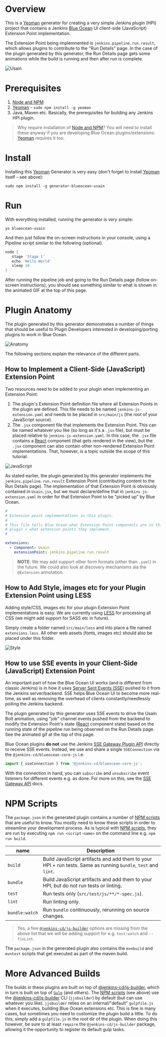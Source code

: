 # Overview

This is a [Yeoman] generator for creating a very simple Jenkins plugin (HPI) project that contains a Jenkins [Blue Ocean] UI client-side (JavaScript) Extension Point implementation.

The Extension Point being implemnented is `jenkins.pipeline.run.result`, which allows plugins to contribute to the "Run Details" page.
In the case of the plugin generated by this generator, the Run Details page gets some animations while the build is running and then after run is complete.

![Usain](https://raw.githubusercontent.com/tfennelly/generator-blueocean-usain/master/images/running.gif)

# Prerequisites

1. [Node and NPM](https://nodejs.org/)
1. [Yeoman] - `sudo npm install -g yeoman`
1. Java, Maven etc. Basically, the prerequisites for building any Jenkins HPI plugin.

> Why require installation of [Node and NPM](https://nodejs.org/)? You will need to install these anyway if you are developing Blue Ocean plugins/extensions. [Yeoman] requires it too. 

# Install

Installing this [Yeoman] Generator is very easy (don't forget to install [Yeoman] itself - see above):

```
sudo npm install -g generator-blueocean-usain
```

# Run

With everything installed, running the generator is very simple:

```
yo blueocean-usain
```

And then just follow the on-screen instructions in your console, using a Pipeline script similar to the
following (optional).

```groovy
node {
   stage 'Stage 1'
   echo 'Hello World'
   sleep 10
}
```

After running the pipeline job and going to the Run Details page (follow on-screen instructions),
you should see something similar to what is shown in the animated GIF at the top of this page.

# Plugin Anatomy
 
The plugin generated by this generator demonstrates a number of things that should be useful to Plugin Developers interested in developing/porting plugins to work in Blue Ocean.

![Anatomy](https://raw.githubusercontent.com/tfennelly/generator-blueocean-usain/master/images/anatomy.png)

The following sections explain the relevance of the different parts.

## How to Implement a Client-Side (JavaScript) Extension Point

Two resources need to be added to your plugin when implementing an Extension Point:
 
1. The plugin's Extension Point definition file where all Extension Points in the plugin are defined. This file needs to be named `jenkins-js-extension.yaml` and needs to be placed in `src/main/js` (the root of your JavaScript source).   
1. The `.jsx` component file that implements the Extension Point. This can be named whatever you like (so long as it's a `.jsx` file), but must be placed relative to `jenkins-js-extension.yaml`. In this case, the `.jsx` file contains a [React] component (that gets rendered in the view), but the `.jsx` component can also contain other non-rendered Extension Point implementations. That, however, is a topic outside the scope of this tutorial. 

![JavaScript](https://raw.githubusercontent.com/tfennelly/generator-blueocean-usain/master/images/js-components.png)

As stated earlier, the plugin generated by this generator implements the `jenkins.pipeline.run.result` Extension Point (contributing content to the Run Details page).
The implementation of that Extension Point is obviously contained in `Usain.jsx`, but we must declare/define that in `jenkins-js-extension.yaml` in order for that
Extension Point to be "picked up" by Blue Ocean. 

```yaml
#
# Extension point implementations in this plugin.
#
# This file tells Blue Ocean what Extension Point components are in this
# plugin + what extension points they implement.
#

extensions:
  - component: Usain
    extensionPoint: jenkins.pipeline.run.result
```

> __NOTE__: We may add support other form formats (other than `.yaml`) in the future. We could also look at discovery mechanisms ala the `@Extension` annotation.

## How to Add Style, images etc for your Plugin Extension Point using LESS

Adding style/CSS, images etc for your plugin Extension Point implementations is easy. We are currently using [LESS] for processing all CSS (we might add support for SASS etc in future).

Simply create a folder named `src/main/less` and into place a file named `extensions.less`. All other web assets (fonts, images etc) should also be placed under this folder.

![Style](https://raw.githubusercontent.com/tfennelly/generator-blueocean-usain/master/images/style-components.png)

## How to use SSE events in your Client-Side (JavaScript) Extension Point

An important part of how the Blue Ocean UI works (and is different from classic Jenkins) is in how it uses [Server Sent Events (SSE)](https://github.com/jenkinsci/sse-gateway-plugin) pushed to it from the Jenkins server/backend. SSE helps Blue Ocean UI to become more real-time, as well as removing the overhead of clients constantly/needlessly polling the Jenkins backend.

The plugin generated by this generator uses SSE events to drive the Usain Bolt animation, using "job" channel events pushed from the backend to modify the Extension Point's state ([React] component state)
based on the running state of the pipeline run being observed on the Run Details page. See the animated gif at the top of this page.

Blue Ocean plugins __do not__ use the Jenkins [SSE Gateway Plugin API](https://github.com/jenkinsci/sse-gateway-plugin) directly to receive SSE events. Instead, we use
and share a single `SSEConnection` via the `@jenkins-cd/blueocean-core-js` i.e.
 
```javascript
import { sseConnection } from '@jenkins-cd/blueocean-core-js';
```

With the connection in hand, you can `subscribe` and `unsubscribe` event listeners for different events e.g. as done. For more on this, see the [SSE Gateway API](https://github.com/jenkinsci/sse-gateway-plugin) docs.

# NPM Scripts

The `package.json` in the generated plugin contains a number of [NPM scripts] that are useful to know. You mostly need to know these scripts in order to streamline your development process.
As is typical with [NPM scripts], they are run by executing `npm run <script-name>` on the command line e.g. `npm run build`.

| name  | Description |
|-------|-------------|
| `build` | Build JavaScript artifacts and add them to your HPI + run tests. Same as running `bundle`, `test` and `lint`. |
| `bundle` | Build JavaScript artifacts and add them to your HPI, but do not run tests or linting. |
| `test` | Run tests only (`src/test/js/**/*-spec.js`). |
| `lint` | Run linting only. |
| `bundle:watch` | Run `bundle` continuously, rerunning on source changes. |

> Yes, a few [`@jenkins-cd/js-builder`](https://www.npmjs.com/package/@jenkins-cd/js-builder#predefined-gulp-tasks) options are missing from the above list that we will be adding support for e.g. `test:watch` and `--fixLint`.

The `package.json` in the generated plugin also contains the `mvnbuild` and `mvntest` scripts that get executed as part of the maven build.

# More Advanced Builds

The builds in these plugins are built on top of [@jenkins-cd/js-builder], which in turn is built on top of
[`Gulp`](http://gulpjs.com/) (and others). The [NPM scripts] (see above) use the [@jenkins-cd/js-builder] CLI (`jjsbuilder`) by default (but can use whatever you like).
`jjsbuilder` relies on an internal/"default" `gulpfile.js` when it executes, building Blue Ocean extensions etc. This is fine in many cases, but sometimes you need to
customize the plugin build a little. To do this, simply add a `gulpfile.js` in the root dir of the plugin. When doing this however, be sure to at least `require` the
`@jenkins-cd/js-builder` package, allowing it the opportunity to register its default gulp tasks. 


[Blue Ocean]: https://jenkins.io/projects/blueocean/
[Yeoman]: http://yeoman.io/
[React]: https://facebook.github.io/react/
[LESS]: http://lesscss.org/
[SASS]: http://sass-lang.com/
[NPM scripts]: https://docs.npmjs.com/misc/scripts
[@jenkins-cd/js-builder]: https://www.npmjs.com/package/@jenkins-cd/js-builder
